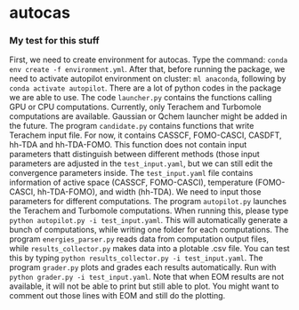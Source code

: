 # autocas
### My test for this stuff
First, we need to create environment for autocas. Type the command: `conda env create -f environment.yml`.
After that, before running the package, we need to activate autopilot environment on cluster: `ml anaconda`, following by `conda activate autopilot`.
There are a lot of python codes in the package we are able to use. The code `launcher.py` contains the functions calling GPU or CPU computations. Currently, only Terachem and Turbomole computations are available. Gaussian or Qchem launcher might be added in the future.
The program `candidate.py` contains functions that write Terachem input file. For now, it contains CASSCF, FOMO-CASCI, CASDFT, hh-TDA and hh-TDA-FOMO. This function does not contain input parameters thatt distinguish between different methods (those input parameters are adjusted in the `test_input.yaml`, but we can still edit the convergence parameters inside. 
The `test_input.yaml` file contains information of active space (CASSCF, FOMO-CASCI), temperature (FOMO-CASCI, hh-TDA-FOMO), and width (hh-TDA). We need to input those parameters for different computations. 
The program `autopilot.py` launches the Terachem and Turbomole computations. When running this, please type `python autopilot.py -i test_input.yaml`. This will automatically generate a bunch of computations, while writing one folder for each computations.
The program `energies_parser.py` reads data from computation output files, while `results_collector.py` makes data into a plotable .csv file. You can test this by typing `python results_collector.py -i test_input.yaml`.
The program `grader.py` plots and grades each results automatically. Run with `python grader.py -i test_input.yaml`. Note that when EOM results are not available, it will not be able to print but still able to plot. You might want to comment out those lines with EOM and still do the plotting.
